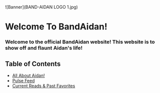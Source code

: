 ![Banner](BAND-AIDAN LOGO 1.jpg)
# Welcome To BandAidan!

### Welcome to the official BandAidan website! This website is to show off and flaunt Aidan's life!

## Table of Contents

- [All About Aidan!](whoami.md)
- [Pulse Feed](blog.md)
- [Current Reads & Past Favorites](currentread.md)
